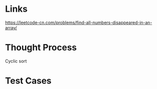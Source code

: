 # Links
https://leetcode-cn.com/problems/find-all-numbers-disappeared-in-an-array/

# Thought Process
Cyclic sort

# Test Cases

